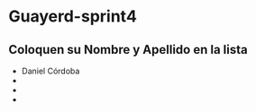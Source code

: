 # Guayerd-sprint4


Coloquen su Nombre y Apellido en la lista
------------------------------------------------

- Daniel Córdoba
-
-
-


